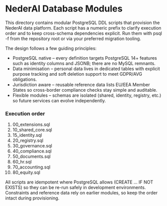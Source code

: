# NederAI Database Modules

This directory contains modular PostgreSQL DDL scripts that provision the
NederAI data platform. Each script has a numeric prefix to clarify execution
order and to keep cross-schema dependencies explicit. Run them with psql -f
from the repository root or via your preferred migration tooling.

The design follows a few guiding principles:

* PostgreSQL native – every definition targets PostgreSQL 14+ features such as identity columns and JSONB; there are no MySQL remnants.
* Data minimisation – personal data lives in dedicated tables with explicit purpose tracking and soft deletion support to meet GDPR/AVG obligations.
* Jurisdiction aware – reusable reference data lists EU/EEA Member States so cross-border compliance checks stay simple and auditable.
* Flexible modules – schemas are isolated (shared, identity, registry, etc.) so future services can evolve independently.

### Execution order

1. 00_extensions.sql
2. 10_shared_core.sql
3. 15_identity.sql
4. 20_registry.sql
5. 30_governance.sql
6. 40_compliance.sql
7. 50_documents.sql
8. 60_hr.sql
9. 70_accounting.sql
10. 80_equity.sql

All scripts are idempotent where PostgreSQL allows (CREATE ... IF NOT EXISTS)
so they can be re-run safely in development environments. Constraints and
reference data rely on earlier modules, so keep the order intact during
provisioning.
